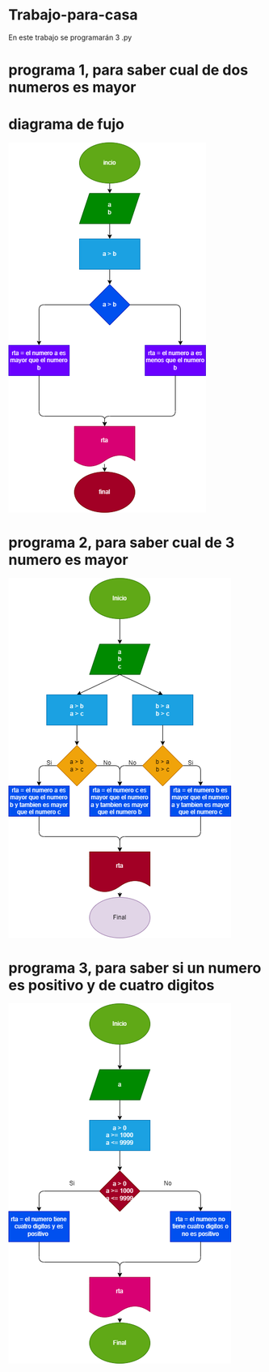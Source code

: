 # Trabajo-para-casa
En este trabajo se programarán 3 .py 
# programa 1, para saber cual de dos numeros es mayor
# diagrama de fujo
![Diagrama de flujo](Programa1.png "Diagrama de flujo")


# programa 2, para saber cual de 3 numero es mayor
 ![Diagrama de flujo](Programa2.png "Diagrama de flujo")
 

 # programa 3, para saber si un numero es positivo y de cuatro digitos
 ![Diagrama de flujo](Programa3.png "Diagrama de flujo")

